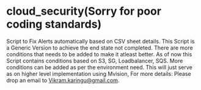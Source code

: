 # cloud_security(Sorry for poor coding standards)
Script to Fix Alerts automatically based on CSV sheet details.
This Script is a Generic Version to achieve the end state not completed.
There are more conditions that needs to be added to make it atleast better.
As of now this Script contains conditions based on S3, SG, Loadbalancer, SQS. 
More conditions can be added as per the environment need.
This will just serve as on higher level implementation using Mvision, For more details: Please drop an email to Vikram.karingu@gmail.com.
